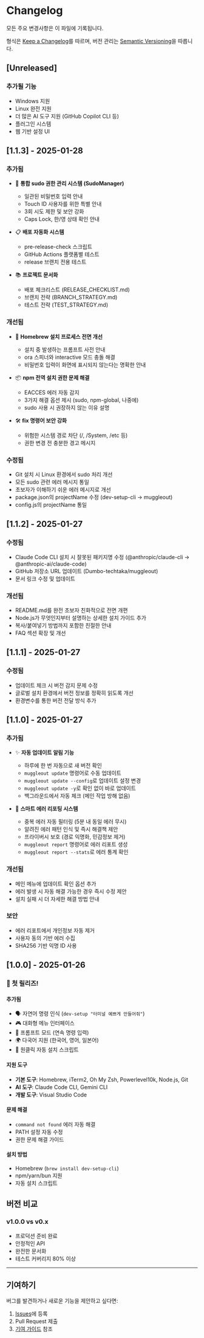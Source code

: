 # Changelog

모든 주요 변경사항은 이 파일에 기록됩니다.

형식은 [Keep a Changelog](https://keepachangelog.com/ko/1.0.0/)를 따르며,
버전 관리는 [Semantic Versioning](https://semver.org/lang/ko/)을 따릅니다.

## [Unreleased]

### 추가될 기능
- Windows 지원
- Linux 완전 지원  
- 더 많은 AI 도구 지원 (GitHub Copilot CLI 등)
- 플러그인 시스템
- 웹 기반 설정 UI

## [1.1.3] - 2025-01-28

### 추가됨
- 🔐 **통합 sudo 권한 관리 시스템 (SudoManager)**
  - 일관된 비밀번호 입력 안내
  - Touch ID 사용자를 위한 특별 안내
  - 3회 시도 제한 및 보안 강화
  - Caps Lock, 한/영 상태 확인 안내

- 📋 **배포 자동화 시스템**
  - pre-release-check 스크립트
  - GitHub Actions 플랫폼별 테스트
  - release 브랜치 전용 테스트

- 📚 **프로젝트 문서화**
  - 배포 체크리스트 (RELEASE_CHECKLIST.md)
  - 브랜치 전략 (BRANCH_STRATEGY.md)
  - 테스트 전략 (TEST_STRATEGY.md)

### 개선됨
- 🚀 **Homebrew 설치 프로세스 전면 개선**
  - 설치 중 발생하는 프롬프트 사전 안내
  - ora 스피너와 interactive 모드 충돌 해결
  - 비밀번호 입력이 화면에 표시되지 않는다는 명확한 안내
  
- 📦 **npm 전역 설치 권한 문제 해결**
  - EACCES 에러 자동 감지
  - 3가지 해결 옵션 제시 (sudo, npm-global, 나중에)
  - sudo 사용 시 권장하지 않는 이유 설명

- 🛠️ **fix 명령어 보안 강화**
  - 위험한 시스템 경로 차단 (/, /System, /etc 등)
  - 권한 변경 전 충분한 경고 메시지

### 수정됨
- Git 설치 시 Linux 환경에서 sudo 처리 개선
- 모든 sudo 관련 에러 메시지 통일
- 초보자가 이해하기 쉬운 에러 메시지로 개선
- package.json의 projectName 수정 (dev-setup-cli → muggleout)
- config.js의 projectName 통일

## [1.1.2] - 2025-01-27

### 수정됨
- Claude Code CLI 설치 시 잘못된 패키지명 수정 (@anthropic/claude-cli → @anthropic-ai/claude-code)
- GitHub 저장소 URL 업데이트 (Dumbo-techtaka/muggleout)
- 문서 링크 수정 및 업데이트

### 개선됨
- README.md를 완전 초보자 친화적으로 전면 개편
- Node.js가 무엇인지부터 설명하는 상세한 설치 가이드 추가
- 복사/붙여넣기 방법까지 포함한 친절한 안내
- FAQ 섹션 확장 및 개선

## [1.1.1] - 2025-01-27

### 수정됨
- 업데이트 체크 시 버전 감지 문제 수정
- 글로벌 설치 환경에서 버전 정보를 정확히 읽도록 개선
- 환경변수를 통한 버전 전달 방식 추가

## [1.1.0] - 2025-01-27

### 추가됨
- ✨ **자동 업데이트 알림 기능**
  - 하루에 한 번 자동으로 새 버전 확인
  - `muggleout update` 명령어로 수동 업데이트
  - `muggleout update --config`로 업데이트 설정 변경
  - `muggleout update -y`로 확인 없이 바로 업데이트
  - 백그라운드에서 자동 체크 (메인 작업 방해 없음)

- 🚨 **스마트 에러 리포팅 시스템**
  - 중복 에러 자동 필터링 (5분 내 동일 에러 무시)
  - 알려진 에러 패턴 인식 및 즉시 해결책 제안
  - 프라이버시 보호 (경로 익명화, 민감정보 제거)
  - `muggleout report` 명령어로 에러 리포트 생성
  - `muggleout report --stats`로 에러 통계 확인

### 개선됨
- 메인 메뉴에 업데이트 확인 옵션 추가
- 에러 발생 시 자동 해결 가능한 경우 즉시 수정 제안
- 설치 실패 시 더 자세한 해결 방법 안내

### 보안
- 에러 리포트에서 개인정보 자동 제거
- 사용자 동의 기반 에러 수집
- SHA256 기반 익명 ID 사용

## [1.0.0] - 2025-01-26

### 🎉 첫 릴리즈!

#### 추가됨
- 🗣️ 자연어 명령 인식 (`dev-setup "터미널 예쁘게 만들어줘"`)
- 🎮 대화형 메뉴 인터페이스
- 💬 프롬프트 모드 (연속 명령 입력)
- 🌍 다국어 지원 (한국어, 영어, 일본어)
- 🚀 원클릭 자동 설치 스크립트

#### 지원 도구
- **기본 도구**: Homebrew, iTerm2, Oh My Zsh, Powerlevel10k, Node.js, Git
- **AI 도구**: Claude Code CLI, Gemini CLI
- **개발 도구**: Visual Studio Code

#### 문제 해결
- `command not found` 에러 자동 해결
- PATH 설정 자동 수정
- 권한 문제 해결 가이드

#### 설치 방법
- Homebrew (`brew install dev-setup-cli`)
- npm/yarn/bun 지원
- 자동 설치 스크립트

## 버전 비교

### v1.0.0 vs v0.x
- 프로덕션 준비 완료
- 안정적인 API
- 완전한 문서화
- 테스트 커버리지 80% 이상

---

## 기여하기

버그를 발견하거나 새로운 기능을 제안하고 싶다면:
1. [Issues](https://github.com/your-username/dev-setup-cli/issues)에 등록
2. Pull Request 제출
3. [기여 가이드](CONTRIBUTING.md) 참조